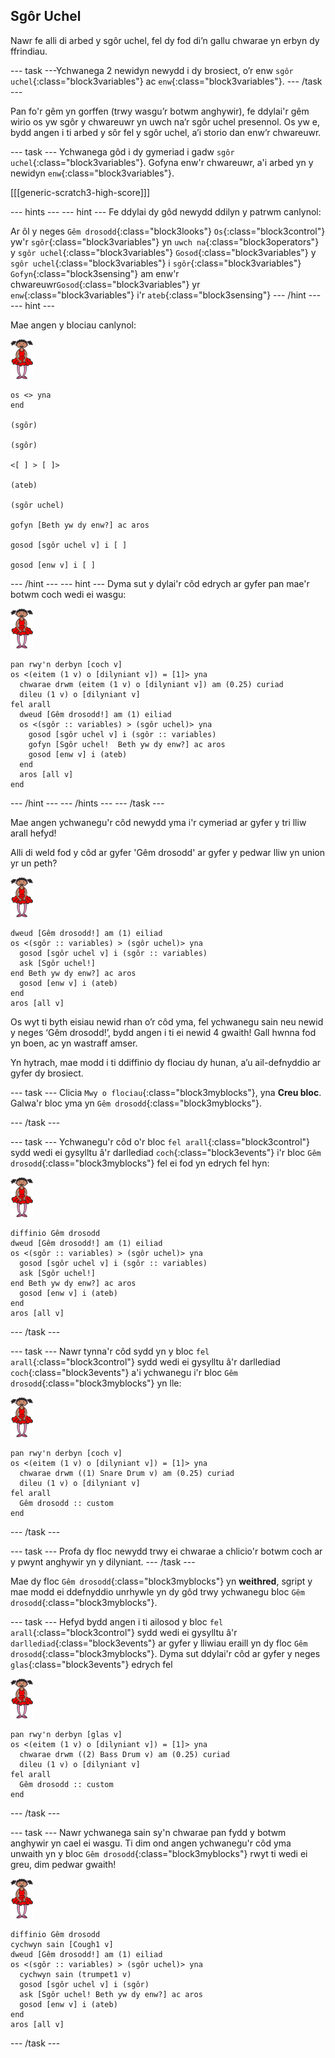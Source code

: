 ## Sgôr Uchel

Nawr fe alli di arbed y sgôr uchel, fel dy fod di’n gallu chwarae yn erbyn dy ffrindiau.

\--- task \---Ychwanega 2 newidyn newydd i dy brosiect, o’r enw `sgôr uchel`{:class="block3variables"} ac `enw`{:class="block3variables"}. \--- /task \---

Pan fo'r gêm yn gorffen (trwy wasgu’r botwm anghywir), fe ddylai'r gêm wirio os yw sgôr y chwareuwr yn uwch na’r sgôr uchel presennol. Os yw e, bydd angen i ti arbed y sôr fel y sgôr uchel, a’i storio dan enw’r chwareuwr.

\--- task \--- Ychwanega gôd i dy gymeriad i gadw `sgôr uchel`{:class="block3variables"}. Gofyna enw'r chwareuwr, a'i arbed yn y newidyn `enw`{:class="block3variables"}.

[[[generic-scratch3-high-score]]]

\--- hints \--- \--- hint \--- Fe ddylai dy gôd newydd ddilyn y patrwm canlynol:

Ar ôl y neges `Gêm drosodd`{:class="block3looks"} `Os`{:class="block3control"} yw'r `sgôr`{:class="block3variables"} yn `uwch na`{:class="block3operators"} y `sgôr uchel`{:class="block3variables"} `Gosod`{:class="block3variables"} y `sgôr uchel`{:class="block3variables"} i `sgôr`{:class="block3variables"} `Gofyn`{:class="block3sensing"} am enw'r chwareuwr`Gosod`{:class="block3variables"} yr `enw`{:class="block3variables"} i'r `ateb`{:class="block3sensing"} \--- /hint \--- \--- hint \---

Mae angen y blociau canlynol:

![ballerina](images/ballerina.png)

```blocks3
os <> yna
end

(sgôr)

(sgôr)

<[ ] > [ ]>

(ateb)

(sgôr uchel)

gofyn [Beth yw dy enw?] ac aros

gosod [sgôr uchel v] i [ ]

gosod [enw v] i [ ] 
```

\--- /hint \--- \--- hint \--- Dyma sut y dylai'r côd edrych ar gyfer pan mae'r botwm coch wedi ei wasgu:

![ballerina](images/ballerina.png)

```blocks3
pan rwy'n derbyn [coch v]
os <(eitem (1 v) o [dilyniant v]) = [1]> yna 
  chwarae drwm (eitem (1 v) o [dilyniant v]) am (0.25) curiad
  dileu (1 v) o [dilyniant v]
fel arall 
  dweud [Gêm drosodd!] am (1) eiliad
  os <(sgôr :: variables) > (sgôr uchel)> yna 
    gosod [sgôr uchel v] i (sgôr :: variables)
    gofyn [Sgôr uchel!  Beth yw dy enw?] ac aros
    gosod [enw v] i (ateb)
  end
  aros [all v]
end
```

\--- /hint \--- \--- /hints \--- \--- /task \---

Mae angen ychwanegu'r côd newydd yma i'r cymeriad ar gyfer y tri lliw arall hefyd!

Alli di weld fod y côd ar gyfer 'Gêm drosodd' ar gyfer y pedwar lliw yn union yr un peth?

![ballerina](images/ballerina.png)

```blocks3
dweud [Gêm drosodd!] am (1) eiliad
os <(sgôr :: variables) > (sgôr uchel)> yna 
  gosod [sgôr uchel v] i (sgôr :: variables)
  ask [Sgôr uchel!]
end Beth yw dy enw?] ac aros
  gosod [enw v] i (ateb)
end
aros [all v]
```

Os wyt ti byth eisiau newid rhan o’r côd yma, fel ychwanegu sain neu newid y neges ‘Gêm drosodd!’, bydd angen i ti ei newid 4 gwaith! Gall hwnna fod yn boen, ac yn wastraff amser.

Yn hytrach, mae modd i ti ddiffinio dy flociau dy hunan, a’u ail-defnyddio ar gyfer dy brosiect.

\--- task \--- Clicia `Mwy o flociau`{:class="block3myblocks"}, yna **Creu bloc**. Galwa'r bloc yma yn `Gêm drosodd`{:class="block3myblocks"}.

\--- /task \---

\--- task \--- Ychwanegu'r côd o'r bloc `fel arall`{:class="block3control"} sydd wedi ei gysylltu â'r darllediad `coch`{:class="block3events"} i'r bloc `Gêm drosodd`{:class="block3myblocks"} fel ei fod yn edrych fel hyn:

![ballerina](images/ballerina.png)

```blocks3
diffinio Gêm drosodd
dweud [Gêm drosodd!] am (1) eiliad
os <(sgôr :: variables) > (sgôr uchel)> yna 
  gosod [sgôr uchel v] i (sgôr :: variables)
  ask [Sgôr uchel!]
end Beth yw dy enw?] ac aros
  gosod [enw v] i (ateb)
end
aros [all v]
```

\--- /task \---

\--- task \--- Nawr tynna'r côd sydd yn y bloc `fel arall`{:class="block3control"} sydd wedi ei gysylltu â'r darllediad `coch`{:class="block3events"} a'i ychwanegu i'r bloc `Gêm drosodd`{:class="block3myblocks"} yn lle:

![ballerina](images/ballerina.png)

```blocks3
pan rwy'n derbyn [coch v]
os <(eitem (1 v) o [dilyniant v]) = [1]> yna 
  chwarae drwm ((1) Snare Drum v) am (0.25) curiad
  dileu (1 v) o [dilyniant v]
fel arall 
  Gêm drosodd :: custom
end
```

\--- /task \---

\--- task \--- Profa dy floc newydd trwy ei chwarae a chlicio'r botwm coch ar y pwynt anghywir yn y dilyniant. \--- /task \---

Mae dy floc `Gêm drosodd`{:class="block3myblocks"} yn **weithred**, sgript y mae modd ei ddefnyddio unrhywle yn dy gôd trwy ychwanegu bloc `Gêm drosodd`{:class="block3myblocks"}.

\--- task \--- Hefyd bydd angen i ti ailosod y bloc `fel arall`{:class="block3control"} sydd wedi ei gysylltu â'r `darllediad`{:class="block3events"} ar gyfer y lliwiau eraill yn dy floc `Gêm drosodd`{:class="block3myblocks"}. Dyma sut ddylai'r côd ar gyfer y neges `glas`{:class="block3events"} edrych fel

![ballerina](images/ballerina.png)

```blocks3
pan rwy'n derbyn [glas v]
os <(eitem (1 v) o [dilyniant v]) = [1]> yna 
  chwarae drwm ((2) Bass Drum v) am (0.25) curiad
  dileu (1 v) o [dilyniant v]
fel arall 
  Gêm drosodd :: custom
end
```

\--- /task \---

\--- task \--- Nawr ychwanega sain sy'n chwarae pan fydd y botwm anghywir yn cael ei wasgu. Ti dim ond angen ychwanegu'r côd yma unwaith yn y bloc `Gêm drosodd`{:class="block3myblocks"} rwyt ti wedi ei greu, dim pedwar gwaith!

![ballerina](images/ballerina.png)

```blocks3
diffinio Gêm drosodd
cychwyn sain [Cough1 v]
dweud [Gêm drosodd!] am (1) eiliad
os <(sgôr :: variables) > (sgôr uchel)> yna 
  cychwyn sain (trumpet1 v)
  gosod [sgôr uchel v] i (sgôr)
  ask [Sgôr uchel! Beth yw dy enw?] ac aros
  gosod [enw v] i (ateb)
end
aros [all v]
```

\--- /task \---